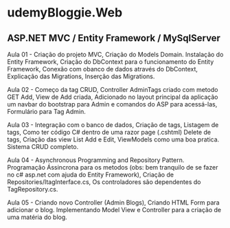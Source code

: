 # udemyBloggie.Web
## ASP.NET MVC / Entity Framework / MySqlServer

Aula 01 - Criação do projeto MVC,
Criação do Models Domain.
Instalação do Entity Framework,
Criação do DbContext para o funcionamento do Entity Framework,
Conexão com obanco de dados através do DbContext,
Explicação das Migrations,
Inserção das Migrations.

Aula 02 - Começo da tag CRUD,
Controller AdminTags criado com metodo GET Add,
View de Add criada,
Adicionado no layout principal da aplicação um navbar do bootstrap para Admin e comandos do ASP para acessá-las,
Formulário para Tag Admin.

Aula 03 - Integração com o banco de dados,
Criação de tags,
Listagem de tags,
Como ter código C# dentro de uma razor page (.cshtml)
Delete de tags,
Criação das view List Add e Edit,
ViewModels como uma boa pratica.
Sistema CRUD completo.

Aula 04 - Asynchronous Programming and Repository Pattern.
Programação Ássincrona para os metodos (obs: bem tranquilo de se fazer no c# asp.net com ajuda do Entity Framework),
Criação de Repositories/ItagInterface.cs,
Os controladores são dependentes do TagRepository.cs.

Aula 05 - Criando novo Controller (Admin Blogs),
Criando HTML Form para adicionar o blog.
Implementando Model View e Controller para a criação de uma matéria do blog.